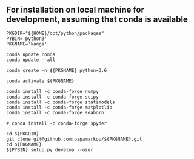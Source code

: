 ## For installation on local machine for development, assuming that conda is available

```
PKGDIR="${HOME}/opt/python/packages"
PYBIN='python3'
PKGNAME='kanga'

conda update conda
conda update --all

conda create -n ${PKGNAME} python=3.6

conda activate ${PKGNAME}

conda install -c conda-forge numpy
conda install -c conda-forge scipy
conda install -c conda-forge statsmodels
conda install -c conda-forge matplotlib
conda install -c conda-forge seaborn

# conda install -c conda-forge spyder

cd ${PKGDIR}
git clone git@github.com:papamarkou/${PKGNAME}.git
cd ${PKGNAME}
${PYBIN} setup.py develop --user
```
